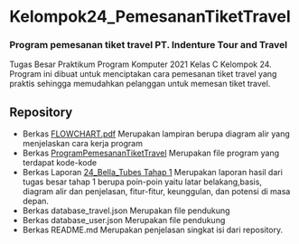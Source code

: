 # Kelompok24_PemesananTiketTravel
  
### Program pemesanan tiket travel PT. Indenture Tour and Travel

</span>

Tugas Besar Praktikum Program Komputer 2021 Kelas C Kelompok 24.
Program ini dibuat untuk menciptakan cara pemesanan tiket travel yang praktis sehingga memudahkan pelanggan untuk memesan tiket travel.

## Repository
- Berkas <a href="https://github.com/yeario/Kelompok24_PemesananTiketTravel/blob/main/FLOWCHART.pdf">FLOWCHART.pdf</a>
  Merupakan lampiran berupa diagram alir yang menjelaskan cara kerja program
- Berkas <a href="https://github.com/yeario/Kelompok24_PemesananTiketTravel/blob/main/ProgramPemesananTiketTravel">ProgramPemesananTiketTravel</a>
  Merupakan file program yang terdapat kode-kode
- Berkas Laporan <a href="https://github.com/yeario/Kelompok24_PemesananTiketTravel/blob/main/24_Bella_Tubes%20Tahap%201.pdf">24_Bella_Tubes Tahap 1</a>
  Merupakan laporan hasil dari tugas besar tahap 1 berupa poin-poin yaitu latar belakang,basis, diagram alir dan penjelasan, fitur-fitur, keunggulan, dan potensi di masa depan.
- Berkas database_travel.json
  Merupakan file pendukung
- Berkas database_user.json
  Merupakan file pendukung
- Berkas README.md
  Merupakan penjelasan singkat isi dari repository.
